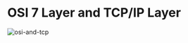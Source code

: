 # OSI 7 Layer and TCP/IP Layer
![osi-and-tcp](https://github.com/user-attachments/assets/a557f3cd-2b18-4e46-9f7f-6e9e6524e28e)
